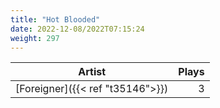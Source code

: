 ```yaml
---
title: "Hot Blooded"
date: 2022-12-08/2022T07:15:24
weight: 297
---
```




 Artist | Plays 
----- | -----:
[Foreigner]({{< ref "t35146">}}) | 3
